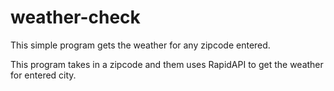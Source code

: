 # weather-check
This simple program gets the weather for any zipcode entered.

This program takes in a zipcode and them uses RapidAPI to get the weather for entered city.
